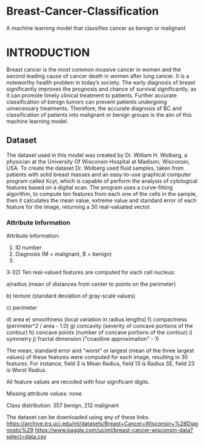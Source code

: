 # Breast-Cancer-Classification
A machine learning model that classifies cancer as benign or malignant

# INTRODUCTION
Breast cancer is the most common invasive cancer in women and the second leading cause of cancer death in women after lung cancer. It is a noteworthy health problem in today’s society. The early diagnosis of breast significantly improves the prognosis and chance of survival significantly, as it can promote timely clinical treatment to patients. Further accurate classification of benign tumors can prevent patients undergoing unnecessary treatments. Therefore, the accurate diagnosis of BC and classification of patients into malignant or benign groups is the aim of this machine learning model.

## Dataset
The dataset used in this model was created by Dr. William H. Wolberg, a physician at the University Of Wisconsin Hospital at Madison, Wisconsin, USA. To create the dataset Dr. Wolberg used fluid samples, taken from patients with solid breast masses and an easy-to-use graphical computer program called Xcyt, which is capable of perform the analysis of cytological features based on a digital scan. The program uses a curve-fitting algorithm, to compute ten features from each one of the cells in the sample, then it calculates the mean value, extreme value and standard error of each feature for the image, returning a 30 real-valuated vector.

### Attribute Information
Attribute Information:

1) ID number
2) Diagnosis (M = malignant, B = benign)
3) 
3-32) Ten real-valued features are computed for each cell nucleus:

a)radius (mean of distances from center to points on the perimeter)

b) texture (standard deviation of gray-scale values)

c) perimeter

d) area
e) smoothness (local variation in radius lengths)
f) compactness (perimeter^2 / area - 1.0)
g) concavity (severity of concave portions of the contour)
h) concave points (number of concave portions of the contour)
i) symmetry
j) fractal dimension ("coastline approximation" - 1)

The mean, standard error and "worst" or largest (mean of the three
largest values) of these features were computed for each image,
resulting in 30 features. For instance, field 3 is Mean Radius, field
13 is Radius SE, field 23 is Worst Radius.

All feature values are recoded with four significant digits.

Missing attribute values: none

Class distribution: 357 benign, 212 malignant

The dataset can be downloaded using any of these links. 
https://archive.ics.uci.edu/ml/datasets/Breast+Cancer+Wisconsin+%28Diagnostic%29
https://www.kaggle.com/uciml/breast-cancer-wisconsin-data?select=data.csv
